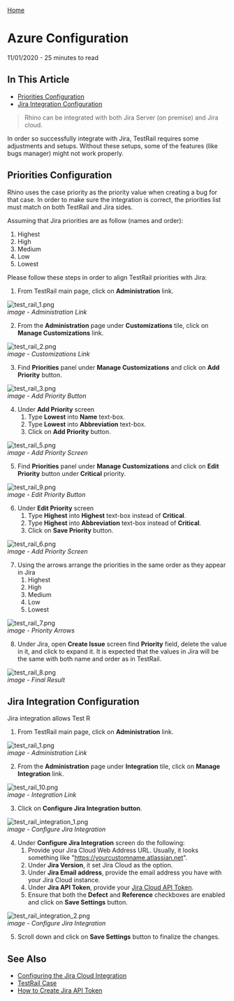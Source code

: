 [Home](../../docs/README.md 'README') 

# Azure Configuration
11/01/2020 - 25 minutes to read

## In This Article
* [Priorities Configuration](#priorities-configuration)
* [Jira Integration Configuration](#jira-integration-configuration)  

> Rhino can be integrated with both Jira Server (on premise) and Jira cloud.

In order so successfully integrate with Jira, TestRail requires some adjustments and setups. Without these setups, some of the features (like bugs manager) might not work properly.

## Priorities Configuration
Rhino uses the case priority as the priority value when creating a bug for that case. In order to make sure the integration is correct, the priorities list must match on both TestRail and Jira sides.  

Assuming that Jira priorities are as follow (names and order):
1. Highest
2. High
3. Medium
4. Low
5. Lowest  

Please follow these steps in order to align TestRail priorities with Jira:  

1. From TestRail main page, click on **Administration** link.  

![test_rail_1.png](../../docs/images/test_rail_1.png)  
_image - Administration Link_  

2. From the **Administration** page under **Customizations** tile, click on **Manage Customizations** link.  

![test_rail_2.png](../../docs/images/test_rail_2.png)  
_image - Customizations Link_  

3. Find **Priorities** panel under **Manage Customizations** and click on **Add Priority** button.

![test_rail_3.png](../../docs/images/test_rail_3.png)  
_image - Add Priority Button_  

4. Under **Add Priority** screen
    1. Type **Lowest** into **Name** text-box.
    2. Type **Lowest** into **Abbreviation** text-box.
    3. Click on **Add Priority** button.  

![test_rail_5.png](../../docs/images/test_rail_5.png)  
_image - Add Priority Screen_  

5. Find **Priorities** panel under **Manage Customizations** and click on **Edit Priority** button under **Critical** priority.  

![test_rail_9.png](../../docs/images/test_rail_9.png)  
_image - Edit Priority Button_  

6. Under **Edit Priority** screen
    1. Type **Highest** into **Highest** text-box instead of **Critical**.
    2. Type **Highest** into **Abbreviation** text-box instead of **Critical**.
    3. Click on **Save Priority** button.  

![test_rail_6.png](../../docs/images/test_rail_6.png)  
_image - Add Priority Screen_  

7. Using the arrows arrange the priorities in the same order as they appear in Jira
    1. Highest
    2. High
    3. Medium
    4. Low
    5. Lowest  

![test_rail_7.png](../../docs/images/test_rail_7.png)  
_image - Priority Arrows_  

8. Under Jira, open **Create Issue** screen find **Priority** field, delete the value in it, and click to expand it. It is expected that the values in Jira will be the same with both name and order as in TestRail.  

![test_rail_8.png](../../docs/images/test_rail_8.png)  
_image - Final Result_

## Jira Integration Configuration
Jira integration allows Test R

1. From TestRail main page, click on **Administration** link.  

![test_rail_1.png](../../docs/images/test_rail_1.png)  
_image - Administration Link_  

2. From the **Administration** page under **Integration** tile, click on **Manage Integration** link.  

![test_rail_10.png](../../docs/images/test_rail_10.png)  
_image - Integration Link_  

3. Click on **Configure Jira Integration button**.  

![test_rail_integration_1.png](../../docs/images/test_rail_integration_1.png)  
_image - Configure Jira Integration_  

4. Under **Configure Jira Integration** screen do the following:
    1. Provide your Jira Cloud Web Address URL. Usually, it looks something like "https://yourcustomname.atlassian.net".
    2. Under **Jira Version**, it set Jira Cloud as the option.
    3. Under **Jira Email address**, provide the email address you have with your Jira Cloud instance.
    4. Under **Jira API Token**, provide your [Jira Cloud API Token](https://docs.gitlab.com/ee/user/project/integrations/jira_cloud_configuration.html).
    5. Ensure that both the **Defect** and **Reference** checkboxes are enabled and click on **Save Settings** button.  

![test_rail_integration_2.png](../../docs/images/test_rail_integration_2.png)  
_image - Configure Jira Integration_  

5. Scroll down and click on **Save Settings** button to finalize the changes.

## See Also
* [Configuring the Jira Cloud Integration](https://www.gurock.com/testrail/docs/integrate/tools/jira/cloud)
* [TestRail Case](https://www.tutorialspoint.com/testrail/testrail_case.htm)
* [How to Create Jira API Token](https://docs.gitlab.com/ee/user/project/integrations/jira_cloud_configuration.html)